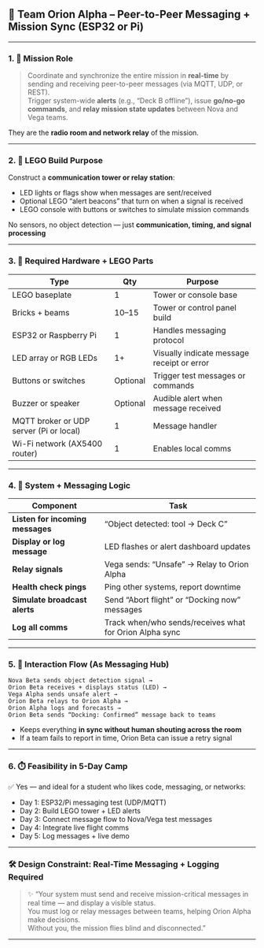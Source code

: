 
## 📡 Team Orion Alpha – Peer-to-Peer Messaging + Mission Sync (ESP32 or Pi)

---

### 1. 🎯 **Mission Role**  
> Coordinate and synchronize the entire mission in **real-time** by sending and receiving peer-to-peer messages (via MQTT, UDP, or REST).  
Trigger system-wide **alerts** (e.g., “Deck B offline”), issue **go/no-go commands**, and **relay mission state updates** between Nova and Vega teams.

They are the **radio room and network relay** of the mission.

---

### 2. 🧱 **LEGO Build Purpose**  
Construct a **communication tower or relay station**:
- LED lights or flags show when messages are sent/received  
- Optional LEGO “alert beacons” that turn on when a signal is received  
- LEGO console with buttons or switches to simulate mission commands

No sensors, no object detection — just **communication, timing, and signal processing**

---

### 3. 🧰 **Required Hardware + LEGO Parts**

| Type | Qty | Purpose |
|------|-----|---------|
| LEGO baseplate | 1 | Tower or console base |
| Bricks + beams | 10–15 | Tower or control panel build |
| ESP32 or Raspberry Pi | 1 | Handles messaging protocol |
| LED array or RGB LEDs | 1+ | Visually indicate message receipt or error |
| Buttons or switches | Optional | Trigger test messages or commands |
| Buzzer or speaker | Optional | Audible alert when message received |
| MQTT broker or UDP server (Pi or local) | 1 | Message handler |
| Wi-Fi network (AX5400 router) | 1 | Enables local comms

---

### 4. 🧪 **System + Messaging Logic**

| Component | Task |
|----------|------|
| **Listen for incoming messages** | “Object detected: tool → Deck C” |
| **Display or log message** | LED flashes or alert dashboard updates |
| **Relay signals** | Vega sends: “Unsafe” → Relay to Orion Alpha |
| **Health check pings** | Ping other systems, report downtime |
| **Simulate broadcast alerts** | Send “Abort flight” or “Docking now” messages |
| **Log all comms** | Track when/who sends/receives what for Orion Alpha sync

---

### 5. 🔁 **Interaction Flow (As Messaging Hub)**

```plaintext
Nova Beta sends object detection signal →
Orion Beta receives + displays status (LED) →
Vega Alpha sends unsafe alert →
Orion Beta relays to Orion Alpha →
Orion Alpha logs and forecasts →
Orion Beta sends “Docking: Confirmed” message back to teams
```

- Keeps everything **in sync without human shouting across the room**
- If a team fails to report in time, Orion Beta can issue a retry signal

---

### 6. ⏱️ **Feasibility in 5-Day Camp**

✅ Yes — and ideal for a student who likes code, messaging, or networks:
- Day 1: ESP32/Pi messaging test (UDP/MQTT)
- Day 2: Build LEGO tower + LED alerts
- Day 3: Connect message flow to Nova/Vega test messages
- Day 4: Integrate live flight comms
- Day 5: Log messages + live demo

---

### 🛠️ **Design Constraint: Real-Time Messaging + Logging Required**

> ✨ “Your system must send and receive mission-critical messages in real time — and display a visible status.  
You must log or relay messages between teams, helping Orion Alpha make decisions.  
Without you, the mission flies blind and disconnected.”

---
